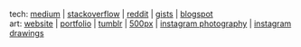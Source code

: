 <!--
### Hi there 👋


**barseghyanartur/barseghyanartur** is a ✨ _special_ ✨ repository because its `README.md` (this file) appears on your GitHub profile.

Here are some ideas to get you started:

- 🔭 I’m currently working on ...
- 🌱 I’m currently learning ...
- 👯 I’m looking to collaborate on ...
- 🤔 I’m looking for help with ...
- 💬 Ask me about ...
- 📫 How to reach me: ...
- 😄 Pronouns: ...
- ⚡ Fun fact: ...
-->

tech: [medium](https://medium.com/@artur.barseghyan) | [stackoverflow](https://stackoverflow.com/users/2318839/artur-barseghyan?tab=profile) | [reddit](https://www.reddit.com/u/barseghyanartur) | [gists](https://gist.github.com/barseghyanartur/) | [blogspot](http://barseghyanartur.blogspot.com/)
<br>
art: [website](http://foreverchild.info/) | [portfolio](http://delusionalinsanity.com/portfolio/) | [tumblr](https://delusionalinsanity.tumblr.com/) | [500px](https://500px.com/delusionalinsanity) | [instagram photography](https://www.instagram.com/delusionalinsanity/) | [instagram drawings](https://www.instagram.com/for.ever.child/)

<div>
  <a href="https://u8views.com/github/barseghyanartur"><img src="https://u8views.com/api/v1/github/profiles/4925587/views/day-week-month-total-count.svg" width="0" height="0"></a>
</div>

